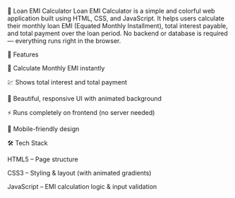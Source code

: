 🧮 Loan EMI Calculator
Loan EMI Calculator is a simple and colorful web application built using HTML, CSS, and JavaScript. It helps users calculate their monthly loan EMI (Equated Monthly Installment), total interest payable, and total payment over the loan period.
No backend or database is required — everything runs right in the browser.

🚀 Features

🎯 Calculate Monthly EMI instantly

💹 Shows total interest and total payment

🎨 Beautiful, responsive UI with animated background

⚡ Runs completely on frontend (no server needed)

📱 Mobile-friendly design

🛠️ Tech Stack

HTML5 – Page structure

CSS3 – Styling & layout (with animated gradients)

JavaScript – EMI calculation logic & input validation
